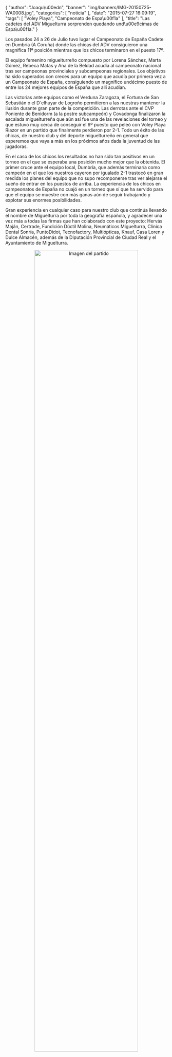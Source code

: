 {
  "author": "Joaqu\u00edn", 
  "banner": "img/banners/IMG-20150725-WA0008.jpg", 
  "categories": [
    "noticia"
  ], 
  "date": "2015-07-27 16:09:19", 
  "tags": [
    "Voley Playa", 
    "Campeonato de Espa\u00f1a"
  ], 
  "title": "Las cadetes del ADV Miguelturra sorprenden quedando und\u00e9cimas de Espa\u00f1a."
}

Los pasados 24 a 26 de Julio tuvo lugar el Campeonato de España Cadete en Dumbría (A Coruña) donde las chicas del ADV consiguieron una magnífica 11ª posición mientras que los chicos terminaron en el puesto 17º.

El equipo femenino miguelturreño compuesto por Lorena Sánchez, Marta Gómez, Rebeca Matas y Ana de la Beldad acudía al campeonato nacional tras ser campeonas provinciales y subcampeonas regionales. Los objetivos ha sido superados con creces para un equipo que acudía por primera vez a un Campeonato de España, consiguiendo un magnífico undécimo puesto de entre los 24 mejores equipos de España que allí acudían.

Las victorias ante equipos como el Verduna Zaragoza, el Fortuna de San Sebastián o el D`elhuyar de Logroño permitieron a las nuestras mantener la ilusión durante gran parte de la competición. Las derrotas ante el CVP Poniente de Benidorm (a la postre subcampeón) y Covadonga finalizaron la escalada miguelturreña que aún así fue una de las revelaciones del torneo y que estuvo muy cerca de conseguir el 9º puesto que peleó con Voley Playa Riazor en un partido que finalmente perdieron por 2-1. Todo un éxito de las chicas, de nuestro club y del deporte miguelturreño en general que esperemos que vaya a más en los próximos años dada la juventud de las jugadoras.

En el caso de los chicos los resultados no han sido tan positivos en un torneo en el que se esperaba una posición mucho mejor que la obtenida. El primer cruce ante el equipo local, Dumbría, que además terminaría como campeón en el que los nuestros cayeron por igualado 2-1 trastocó en gran medida los planes del equipo que no supo recomponerse tras ver alejarse el sueño de entrar en los puestos de arriba. La experiencia de los chicos en campeonatos de España no cuajó en un torneo que sí que ha servido para que el equipo se muestre con más ganas aún de seguir trabajando y explotar sus enormes posibilidades.

Gran experiencia en cualquier caso para nuestro club que continúa llevando el nombre de Miguelturra por toda la geografía española, y agradecer una vez más a todas las firmas que han colaborado con este proyecto: Hervás Maján, Certrade, Fundición Dúctil Molina, Neumáticos Miguelturra, Clínica Dental Sonría, PuntoDidot, Tecnofactory, Multiópticas, Knauf, Casa Loren y Dulce Almacén, además de la Diputación Provincial de Ciudad Real y el Ayuntamiento de Miguelturra.

<center>
<a target="_new" href="http://www.advmiguelturra.org/drupal/sites/default/files/IMG-20150725-WA0008.jpg"> 
<img alt="Imagen del partido" width="80%" align="center" src="http://www.advmiguelturra.org/drupal/sites/default/files/IMG-20150725-WA0008.jpg"/> </a> </center>

<center>

